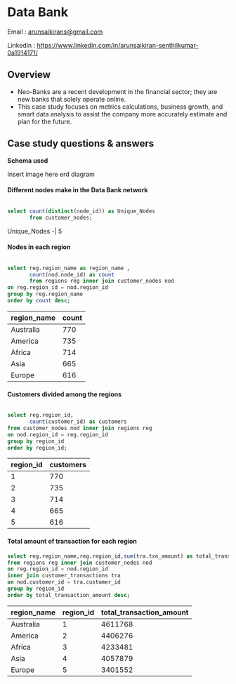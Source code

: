 # Data Bank #
Email : arunsaikirans@gmail.com

Linkedin : https://www.linkedin.com/in/arunsaikiran-senthilkumar-0a1914171/

## Overview ##
  * Neo-Banks are a recent development in the financial sector; they are new 
banks that solely operate online.
  * This case study focuses on metrics calculations, business growth, and smart 
data analysis to assist the company more accurately estimate and plan for the 
future.

## Case study questions & answers ##
**Schema used**

Insert image here erd diagram


#### Different nodes make in the Data Bank network

````sql

select count(distinct(node_id)) as Unique_Nodes 
       from customer_nodes;
````

Unique_Nodes
-|
5


#### Nodes in each region
````sql

select reg.region_name as region_name ,
       count(nod.node_id) as count
       from regions reg inner join customer_nodes nod
on reg.region_id = nod.region_id
group by reg.region_name
order by count desc;
````
region_name|count
----|----
Australia|770
America|735
Africa|714
Asia|665
Europe|616

#### Customers divided among the regions
````sql

select reg.region_id,
       count(customer_id) as customers
from customer_nodes nod inner join regions reg
on nod.region_id = reg.region_id
group by region_id
order by region_id;
````
region_id|customers
----|----
1|770
2|735
3|714
4|665
5|616


#### Total amount of transaction for each region
````sql
select reg.region_name,reg.region_id,sum(tra.txn_amount) as total_transaction_amount
from regions reg inner join customer_nodes nod
on reg.region_id = nod.region_id
inner join customer_transactions tra
on nod.customer_id = tra.customer_id
group by region_id
order by total_transaction_amount desc;
````
region_name|region_id|total_transaction_amount
----|----|----
Australia|1|4611768
America|2|4406276
Africa|3|4233481
Asia|4|4057879
Europe|5|3401552




